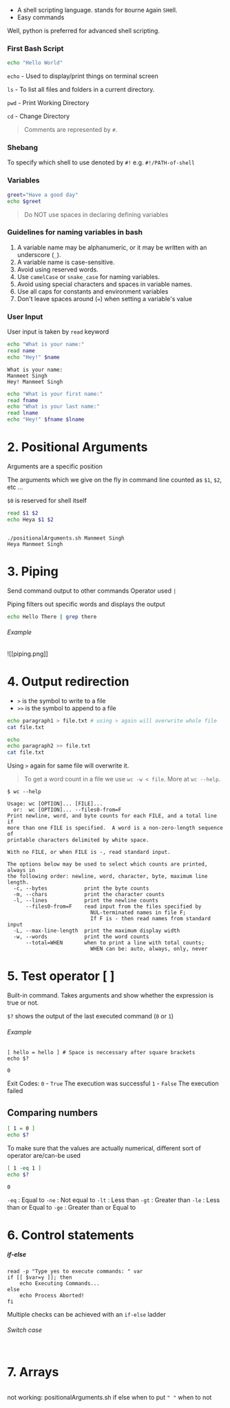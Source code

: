 - A shell scripting language. stands for `B`ourne `A`gain `SH`ell. 
- Easy commands 

Well, python is preferred for advanced shell scripting.

### First Bash Script

```bash
echo "Hello World"
```

`echo` -  Used to display/print things on terminal screen

`ls` - To list all files and folders in a current directory.

`pwd` - Print Working Directory

`cd` - Change Directory

>Comments are represented by `#`.

### Shebang
To specify which shell to use denoted by `#!`
e.g.  `#!/PATH-of-shell`

### Variables

```bash
greet="Have a good day"
echo $greet
```

>Do NOT use spaces in declaring defining variables

### Guidelines for naming variables in bash

1. A variable name may be alphanumeric, or it may be written with an underscore (`_`).
2. A variable name is case-sensitive.
3. Avoid using reserved words.
4. Use `camelCase` or `snake_case` for naming variables.
5. Avoid using special characters and spaces in variable names.
6. Use all caps for constants and environment variables 
7. Don't leave spaces around (`=`) when setting a variable's value

### User Input
User input is taken by `read`  keyword

```bash
echo "What is your name:"
read name
echo "Hey!" $name
```

```output
What is your name:
Manmeet Singh
Hey! Manmeet Singh
```

```bash
echo "What is your first name:"
read fname
echo "What is your last name:"
read lname
echo "Hey!" $fname $lname
```

# 2. Positional Arguments
Arguments are a specific  position

The arguments which we give on the fly in command line counted as `$1`, `$2`, etc ...

`$0` is reserved for shell itself 

```bash
read $1 $2
echo Heya $1 $2
```

```Execution

./positionalArguments.sh Manmeet Singh
Heya Manmeet Singh
```

# 3. Piping
Send command output to other commands 
Operator used `|`

Piping filters out specific words and displays the output

```bash
echo Hello There | grep there
```

###### Example
![[piping.png]]

# 4. Output redirection
- `>` is the symbol to write to a file
- `>>` is the symbol to append to a file

```bash
echo paragraph1 > file.txt # using > again will overwrite whole file
cat file.txt

echo
echo paragraph2 >> file.txt
cat file.txt
```
Using `>` again for same file will overwrite it.

>To get a word count in a file we use `wc -w < file`. More at `wc --help`.

```shell
$ wc --help 

Usage: wc [OPTION]... [FILE]...
  or:  wc [OPTION]... --files0-from=F
Print newline, word, and byte counts for each FILE, and a total line if
more than one FILE is specified.  A word is a non-zero-length sequence of
printable characters delimited by white space.

With no FILE, or when FILE is -, read standard input.

The options below may be used to select which counts are printed, always in
the following order: newline, word, character, byte, maximum line length.
  -c, --bytes            print the byte counts
  -m, --chars            print the character counts
  -l, --lines            print the newline counts
      --files0-from=F    read input from the files specified by
                           NUL-terminated names in file F;
                           If F is - then read names from standard input
  -L, --max-line-length  print the maximum display width
  -w, --words            print the word counts
      --total=WHEN       when to print a line with total counts;
                           WHEN can be: auto, always, only, never
```

# 5.  Test operator  [ ] 
Built-in command. Takes arguments and show whether the expression is true or not.

`$?` shows the output of the last executed command (`0` or `1`)

###### Example 

```shell
[ hello = hello ] # Space is neccessary after square brackets
echo $?
```

```output
0
```

Exit Codes:
`0` - `True` The execution was successful 
`1` - `False` The execution failed

## Comparing numbers

```sh
[ 1 = 0 ]
echo $?
```

To make sure that the values are actually numerical, different sort of operator are/can-be used

```sh
[ 1 -eq 1 ]
echo $?
```

```output
0
```

`-eq` : Equal to
`-ne` : Not equal to
`-lt` : Less than
`-gt` : Greater than
`-le` : Less than or Equal to
`-ge` : Greater than or Equal to

# 6. Control statements

##### if-else 
```shell
read -p "Type yes to execute commands: " var
if [[ $var=y ]]; then
	echo Executing Commands...
else
	echo Process Aborted!
fi
```

Multiple checks can be achieved with an `if-else` ladder

###### Switch case
```shell

```

# 7. Arrays

 
```shell

```


not working:
positionalArguments.sh 
if else
when to put `" "` when to not
